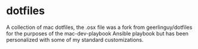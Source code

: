 # dotfiles

A collection of mac dotfiles, the .osx file was a fork from geerlinguy/dotfiles for 
the purposes of the mac-dev-playbook Ansible playbook but has been personalized with
some of my standard customizations.
